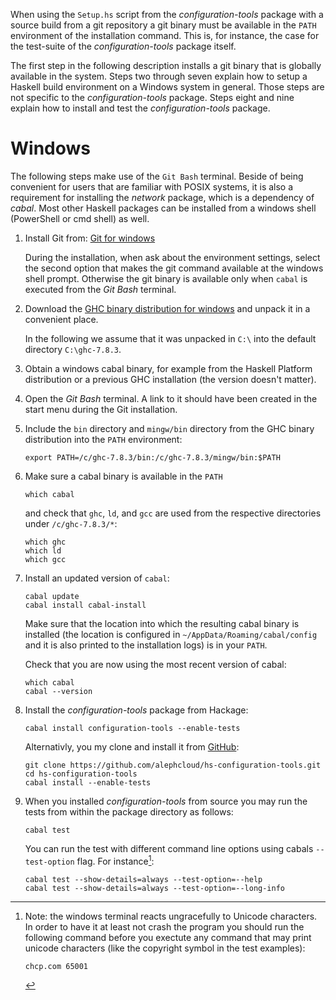 When using the `Setup.hs` script from the *configuration-tools* package
with a source build from a git repository a git binary must be available
in the `PATH` environment of the installation command. This is, for instance,
the case for the test-suite of the *configuration-tools* package itself.

The first step in the following description installs a git binary that
is globally available in the system. Steps two through seven explain
how to setup a Haskell build environment on a Windows system in general.
Those steps are not specific to the *configuration-tools* package. Steps
eight and nine explain how to install and test the *configuration-tools*
package.

Windows
=======

The following steps make use of the `Git Bash` terminal. Beside of being
convenient for users that are familiar with POSIX systems, it is also a
requirement for installing the *network* package, which is a dependency of
*cabal*. Most other Haskell packages can be installed from a windows shell
(PowerShell or cmd shell) as well.

1.  Install Git from: [Git for windows](http://git-scm.com/download/win)

    During the installation, when ask about the environment settings,
    select the second option that makes the git command available at
    the windows shell prompt. Otherwise the git binary is available
    only when `cabal` is executed from the *Git Bash* terminal.

2.  Download the
    [GHC binary distribution for windows](http://www.haskell.org/ghc/dist/7.8.3/ghc-7.8.3-x86_64-unknown-mingw32.tar.bz2)
    and unpack it in a convenient place.

    In the following we assume that it was unpacked in `C:\` into the default directory `C:\ghc-7.8.3`.

3.  Obtain a windows cabal binary, for example from the Haskell Platform distribution
    or a previous GHC installation (the version doesn't matter).

4.  Open the *Git Bash* terminal. A link to it should have been created in the start menu
    during the Git installation.

5.  Include the `bin` directory and `mingw/bin` directory from the GHC binary distribution into
    the `PATH` environment:

    ~~~{.sh}
    export PATH=/c/ghc-7.8.3/bin:/c/ghc-7.8.3/mingw/bin:$PATH
    ~~~

6.  Make sure a cabal binary is available in the `PATH`

    ~~~{.sh}
    which cabal
    ~~~

    and check that `ghc`, `ld`, and `gcc` are used from the respective directories under 
    `/c/ghc-7.8.3/*`:

    ~~~{.sh}
    which ghc
    which ld
    which gcc
    ~~~

7.  Install an updated version of `cabal`:

    ~~~{.sh}
    cabal update
    cabal install cabal-install
    ~~~

    Make sure that the location into which the resulting cabal binary is installed
    (the location is configured in `~/AppData/Roaming/cabal/config` and it is also
    printed to the installation logs) is in your `PATH`.

    Check that you are now using the most recent version of cabal:

    ~~~{.sh}
    which cabal
    cabal --version
    ~~~

8.  Install the *configuration-tools* package from Hackage:

    ~~~{.sh}
    cabal install configuration-tools --enable-tests
    ~~~

    Alternativly, you my clone and install it from
    [GitHub](https://github.com/alephcloud/hs-configuration-tools.git):

    ~~~{.sh}
    git clone https://github.com/alephcloud/hs-configuration-tools.git
    cd hs-configuration-tools
    cabal install --enable-tests
    ~~~

9.  When you installed *configuration-tools* from source you may run the tests
    from within the package directory as follows:

    ~~~{.sh}
    cabal test
    ~~~

    You can run the test with different command line options using cabals `--test-option`
    flag. For instance[^1]:

    ~~~{.sh}
    cabal test --show-details=always --test-option=--help
    cabal test --show-details=always --test-option=--long-info
    ~~~

    [^1]: Note: the windows terminal reacts ungracefully to Unicode characters. In order to have
        it at least not crash the program you should run the following command before you
        exectute any command that may print unicode characters (like the copyright symbol in the
        test examples):

        ~~~{.sh}
        chcp.com 65001
        ~~~
